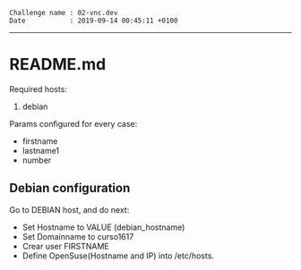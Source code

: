 ```
Challenge name : 02-vnc.dev
Date           : 2019-09-14 00:45:11 +0100
```
---
# README.md

Required hosts:
1. debian

Params configured for every case:
* firstname
* lastname1
* number

## Debian configuration

Go to DEBIAN host, and do next:
* Set Hostname to VALUE (debian_hostname)
* Set Domainname to curso1617
* Crear user FIRSTNAME
* Define OpenSuse(Hostname and IP) into /etc/hosts.
